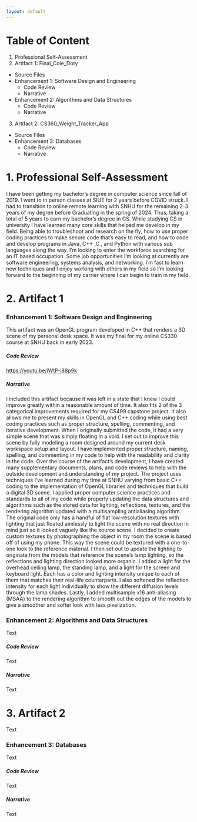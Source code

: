 ```yaml
---
layout: default
---
```


# Table of Content

1. Professional Self-Assessment
2. Artifact 1: Final_Cole_Doty 
  - Source Files
  - Enhancement 1: Software Design and Engineering
    - Code Review
    - Narrative
  - Enhancement 2: Algorithms and Data Structures
    - Code Review
    - Narrative
3. Artifact 2: CS360_Weight_Tracker_App
  - Source Files
  - Enhancement 3: Databases
    - Code Review
    - Narrative

# 1. Professional Self-Assessment

I have been getting my bachelor’s degree in computer science since fall of 2019. I went to in person classes at SIUE for 2 years before COVID struck. I had to transition to online remote learning with SNHU for the remaining 2-3 years of my degree before Graduating in the spring of 2024. Thus, taking a total of 5 years to earn my bachelor’s degree in CS. 
While studying CS in university I have learned many core skills that helped me develop in my field. Being able to troubleshoot and research on the fly, how to use proper coding practices to make secure code that’s easy to read, and how to code and develop programs in Java, C++ ,C , and Python with various sub languages along the way. 
I’m looking to enter the workforce searching for an IT based occupation. Some job opportunities I’m looking at currently are software engineering, systems analysis, and networking. I’m fast to learn new techniques and I enjoy working with others in my field so I’m looking forward to the beginning of my carrier where I can begin to train in my field.

# 2. Artifact 1
### Enhancement 1: Software Design and Engineering

This artifact was an OpenGL program developed in C++ that renders a 3D scene of my personal desk space. It was my final for my online CS330 course at SNHU back in early 2023.


##### Code Review

https://youtu.be/iWtP-i88p9k

##### Narrative

I included this artifact because it was left in a state that I knew I could improve greatly within a reasonable amount of time. It also fits 2 of the 3 categorical improvements required for my CS499 capstone project.
It also allows me to present my skills in OpenGL and C++ coding while using best coding practices such as proper structure, spelling, commenting, and iterative development.
When I originally submitted the code, it had a very simple scene that was simply floating in a void. I set out to improve this scene by fully modeling a room designed around my current desk workspace setup and layout.
I have implemented proper structure, naming, spelling, and commenting in my code to help with the readability and clarity in the code. Over the course of the artifact’s development, I have created many supplementary documents, plans, and code reviews to help with the outside development and understanding of my project. The project uses techniques I’ve learned during my time at SNHU varying from basic C++ coding to the implementation of OpenGL libraries and techniques that build a digital 3D scene. I applied proper computer science practices and standards to all of my code while properly updating the data structures and algorithms such as the stored data for lighting, reflections, textures, and the rendering algorithm updated with a multisampling antialiasing algorithm.
The original code only has a handful of flat low-resolution textures with lighting that just floated aimlessly to light the scene with no real direction in mind just so it looked vaguely like the source scene. I decided to create custom textures by photographing the object in my room the scene is based off of using my phone. This way the scene could be textured with a one-to-one look to the reference material. 
I then set out to update the lighting to originate from the models that reference the scene’s lamp lighting, so the reflections and lighting direction looked more organic. I added a light for the overhead ceiling lamp, the standing lamp, and a light for the screen and keyboard light. Each has a color and lighting intensity unique to each of them that matches their real-life counterparts. I also softened the reflection intensity for each light individually to show the different diffusion levels through the lamp shades. Lastly, I added multisample x16 anti-aliasing (MSAA) to the rendering algorithm to smooth out the edges of the models to give a smoother and softer look with less pixelization.




### Enhancement 2: Algorithms and Data Structures

Text

##### Code Review

Text

##### Narrative

Text

# 3. Artifact 2

Text

### Enhancement 3: Databases

Text

##### Code Review

Text

##### Narrative

Text

